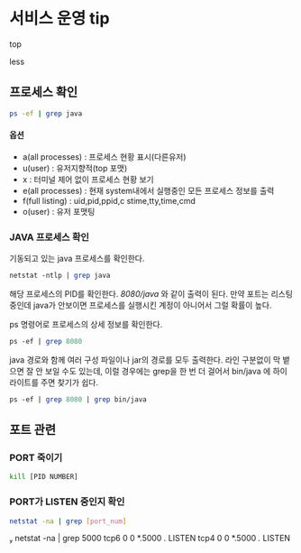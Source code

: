 # 서비스 운영 tip

top

less

## 프로세스 확인

```sh
ps -ef | grep java
```

#### 옵션
- a(all processes) : 프로세스 현황 표시(다른유저)
- u(user) : 유저지향적(top 포맷)
- x : 터미널 제어 없이 프로세스 현황 보기
- e(all processes) : 현재 system내에서 실행중인 모든 프로세스 정보를 출력
- f(full listing) : uid,pid,ppid,c stime,tty,time,cmd
- o(user) : 유저 포맷팅

### JAVA 프로세스 확인

기동되고 있는 java 프로세스를 확인한다.

```perl
netstat -ntlp | grep java
```

해당 프로세스의 PID를 확인한다. *8080/java* 와 같이 출력이 된다. 만약 포트는 리스팅 중인데 java가 안보이면 프로세스를 실행시킨 계정이 아니어서 그럴 확률이 높다.<br/>

ps 명령어로 프로세스의 상세 정보를 확인한다.

```perl
ps -ef | grep 8080
```

java 경로와 함께 여러 구성 파일이나 jar의 경로를 모두 출력한다. 라인 구분없이 막 뱉으면 잘 안 보일 수도 있는데, 이럴 경우에는 grep을 한 번 더 걸어서 bin/java 에 하이라이트를 주면 찾기가 쉽다.

```perl
ps -ef | grep 8080 | grep bin/java
```



## 포트 관련

### PORT 죽이기

```sh
kill [PID NUMBER]
```

### PORT가 LISTEN 중인지 확인

```sh
netstat -na | grep [port_num]
```

 netstat -na | grep 5000
tcp6       0      0  *.5000                 *.*                    LISTEN
tcp4       0      0  *.5000                 *.*                    LISTEN

